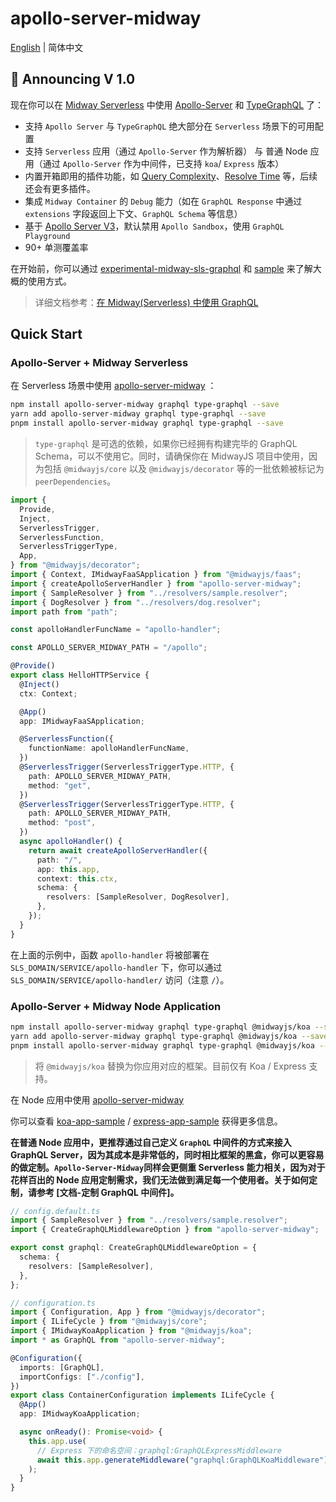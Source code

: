 # apollo-server-midway

[English](./README.en-US.md) | 简体中文

## 🎉 Announcing V 1.0

现在你可以在 [Midway Serverless](https://www.yuque.com/midwayjs/midway_v2/serverless_introduction) 中使用 [Apollo-Server](https://www.apollographql.com/docs/apollo-server) 和 [TypeGraphQL](https://github.com/MichalLytek/type-graphql) 了：

- 支持 `Apollo Server` 与 `TypeGraphQL` 绝大部分在 `Serverless` 场景下的可用配置
- 支持 `Serverless` 应用（通过 `Apollo-Server` 作为解析器） 与 普通 Node 应用（通过 `Apollo-Server` 作为中间件，已支持 `koa`/ `Express` 版本）
- 内置开箱即用的插件功能，如 [Query Complexity](packages/apollo-query-complexity)、[Resolve Time](packages/apollo-resolve-time) 等，后续还会有更多插件。
- 集成 `Midway Container` 的 `Debug` 能力（如在 `GraphQL Response` 中通过 `extensions` 字段返回上下文、`GraphQL Schema` 等信息）
- 基于 [Apollo Server V3](https://www.apollographql.com/docs/apollo-server/migration/)，默认禁用 `Apollo Sandbox`，使用 `GraphQL Playground`
- 90+ 单测覆盖率

在开始前，你可以通过 [experimental-midway-sls-graphql](https://github.com/linbudu599/experimental-midway-sls-graphql) 和 [sample](packages/sample/src/function/hello.ts) 来了解大概的使用方式。

> 详细文档参考：[在 Midway(Serverless) 中使用 GraphQL](https://www.yuque.com/midwayjs/midway_v2/qfdtnx)

## Quick Start

### Apollo-Server + Midway Serverless

在 Serverless 场景中使用 [apollo-server-midway](packages/apollo-server-midway) ：

```bash
npm install apollo-server-midway graphql type-graphql --save
yarn add apollo-server-midway graphql type-graphql --save
pnpm install apollo-server-midway graphql type-graphql --save
```

> `type-graphql` 是可选的依赖，如果你已经拥有构建完毕的 GraphQL Schema，可以不使用它。同时，请确保你在 MidwayJS 项目中使用，因为包括 `@midwayjs/core` 以及 `@midwayjs/decorator` 等的一批依赖被标记为 `peerDependencies`。

```typescript
import {
  Provide,
  Inject,
  ServerlessTrigger,
  ServerlessFunction,
  ServerlessTriggerType,
  App,
} from "@midwayjs/decorator";
import { Context, IMidwayFaaSApplication } from "@midwayjs/faas";
import { createApolloServerHandler } from "apollo-server-midway";
import { SampleResolver } from "../resolvers/sample.resolver";
import { DogResolver } from "../resolvers/dog.resolver";
import path from "path";

const apolloHandlerFuncName = "apollo-handler";

const APOLLO_SERVER_MIDWAY_PATH = "/apollo";

@Provide()
export class HelloHTTPService {
  @Inject()
  ctx: Context;

  @App()
  app: IMidwayFaaSApplication;

  @ServerlessFunction({
    functionName: apolloHandlerFuncName,
  })
  @ServerlessTrigger(ServerlessTriggerType.HTTP, {
    path: APOLLO_SERVER_MIDWAY_PATH,
    method: "get",
  })
  @ServerlessTrigger(ServerlessTriggerType.HTTP, {
    path: APOLLO_SERVER_MIDWAY_PATH,
    method: "post",
  })
  async apolloHandler() {
    return await createApolloServerHandler({
      path: "/",
      app: this.app,
      context: this.ctx,
      schema: {
        resolvers: [SampleResolver, DogResolver],
      },
    });
  }
}
```

在上面的示例中，函数 `apollo-handler` 将被部署在 `SLS_DOMAIN/SERVICE/apollo-handler` 下，你可以通过 `SLS_DOMAIN/SERVICE/apollo-handler/` 访问（注意 `/`）。

### Apollo-Server + Midway Node Application

```bash
npm install apollo-server-midway graphql type-graphql @midwayjs/koa --save
yarn add apollo-server-midway graphql type-graphql @midwayjs/koa --save
pnpm install apollo-server-midway graphql type-graphql @midwayjs/koa --save
```

> 将 `@midwayjs/koa` 替换为你应用对应的框架。目前仅有 Koa / Express 支持。

在 Node 应用中使用 [apollo-server-midway](packages/apollo-server-midway/lib/app/graphql-middleware.ts)

你可以查看 [koa-app-sample](packages/koa-app-sample) / [express-app-sample](packages/express-app-sample) 获得更多信息。

**在普通 Node 应用中，更推荐通过自己定义 `GraphQL` 中间件的方式来接入 GraphQL Server，因为其成本是非常低的，同时相比框架的黑盒，你可以更容易的做定制。`Apollo-Server-Midway`同样会更侧重 Serverless 能力相关，因为对于花样百出的 Node 应用定制需求，我们无法做到满足每一个使用者。关于如何定制，请参考 [文档-定制 GraphQL 中间件]。**

```typescript
// config.default.ts
import { SampleResolver } from "../resolvers/sample.resolver";
import { CreateGraphQLMiddlewareOption } from "apollo-server-midway";

export const graphql: CreateGraphQLMiddlewareOption = {
  schema: {
    resolvers: [SampleResolver],
  },
};

// configuration.ts
import { Configuration, App } from "@midwayjs/decorator";
import { ILifeCycle } from "@midwayjs/core";
import { IMidwayKoaApplication } from "@midwayjs/koa";
import * as GraphQL from "apollo-server-midway";

@Configuration({
  imports: [GraphQL],
  importConfigs: ["./config"],
})
export class ContainerConfiguration implements ILifeCycle {
  @App()
  app: IMidwayKoaApplication;

  async onReady(): Promise<void> {
    this.app.use(
      // Express 下的命名空间：graphql:GraphQLExpressMiddleware
      await this.app.generateMiddleware("graphql:GraphQLKoaMiddleware")
    );
  }
}
```
